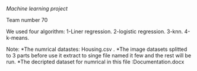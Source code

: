 *Machine learning project*      

Team number 70


We used four algorithm:
    1-Liner regression.
    2-logistic regression.
    3-knn.
    4-k-means.

    
Note:
*The numrical datastes: Housing.csv .
*The image datasets splitted to 3 parts before use it extract to singe file named it few and the rest will be run.
*The decripted dataset for numrical in this file :Documentation.docx
